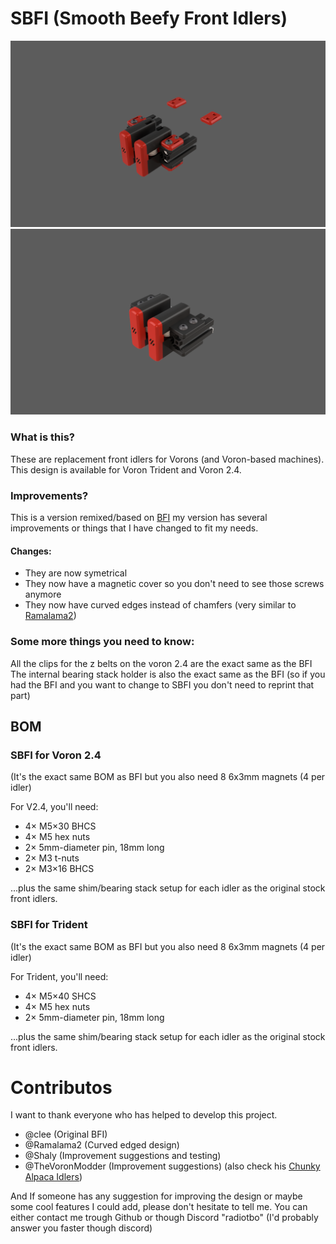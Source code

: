 # SBFI (Smooth Beefy Front Idlers)

![SBFI family render](Images/SBFI_2.4.png)
![SBFI family render](Images/SBFI_Trident.png)

### What is this?

These are replacement front idlers for Vorons (and Voron-based machines).
This design is available for Voron Trident and Voron 2.4.

### Improvements?

This is a version remixed/based on [BFI](https://github.com/clee/VoronBFI/tree/main)
my version has several improvements or things that I have changed to fit my needs.
#### Changes:
- They are now symetrical
- They now have a magnetic cover so you don't need to see those screws anymore
- They now have curved edges instead of chamfers (very similar to [Ramalama2](https://github.com/Ramalama2/Voron-2-Mods/tree/main/Front_Idlers))

### Some more things you need to know:
All the clips for the z belts on the voron 2.4 are the exact same as the BFI
The internal bearing stack holder is also the exact same as the BFI (so if you had the BFI and you want to change to SBFI you don't need to reprint that part)

## BOM

### SBFI for Voron 2.4
(It's the exact same BOM as BFI but you also need 8 6x3mm magnets (4 per idler)

For V2.4, you'll need:
- 4× M5×30 BHCS 
- 4× M5 hex nuts
- 2× 5mm-diameter pin, 18mm long
- 2× M3 t-nuts
- 2× M3×16 BHCS

...plus the same shim/bearing stack setup for each idler as the original stock front idlers.

### SBFI for Trident
(It's the exact same BOM as BFI but you also need 8 6x3mm magnets (4 per idler)

For Trident, you'll need:
- 4× M5×40 SHCS
- 4× M5 hex nuts
- 2× 5mm-diameter pin, 18mm long

...plus the same shim/bearing stack setup for each idler as the original stock front idlers.

# Contributos
I want to thank everyone who has helped to develop this project.

- @clee (Original BFI)
- @Ramalama2 (Curved edged design)
- @Shaly (Improvement suggestions and testing)
- @TheVoronModder (Improvement suggestions) (also check his [Chunky Alpaca Idlers](https://www.printables.com/model/678823-voron-24-trident-chunky-alpaca-tensioners))

And If someone has any suggestion for improving the design or maybe some cool features I could add, please don't hesitate to tell me.
You can either contact me trough Github or though Discord "radiotbo" (I'd probably answer you faster though discord)
